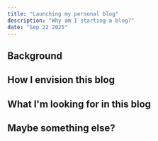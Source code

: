 ```yaml
---
title: "Launching my personal blog"
description: "Why am I starting a blog?" 
date: "Sep 22 2025"
---
```


## Background

## How I envision this blog

## What I'm looking for in this blog

## Maybe something else? 